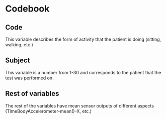 # Codebook

## Code
This variable describes the form of activity that the patient is doing (sitting, walking, etc.)

## Subject
This variable is a number from 1-30 and corresponds to the patient that the test was performed on.

## Rest of variables
The rest of the variables have mean sensor outputs of different aspects (TimeBodyAccelerometer-mean()-X, etc.)
